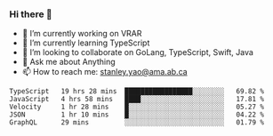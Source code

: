 ### Hi there 👋

- 🔭 I’m currently working on VRAR
- 🌱 I’m currently learning TypeScript
- 👯 I’m looking to collaborate on GoLang, TypeScript, Swift, Java
- 💬 Ask me about Anything
- 📫 How to reach me: stanley.yao@ama.ab.ca


<!--START_SECTION:waka-->
```text
TypeScript   19 hrs 28 mins  █████████████████░░░░░░░░   69.82 % 
JavaScript   4 hrs 58 mins   ████░░░░░░░░░░░░░░░░░░░░░   17.81 % 
Velocity     1 hr 28 mins    █░░░░░░░░░░░░░░░░░░░░░░░░   05.27 % 
JSON         1 hr 10 mins    █░░░░░░░░░░░░░░░░░░░░░░░░   04.22 % 
GraphQL      29 mins         ░░░░░░░░░░░░░░░░░░░░░░░░░   01.79 %
```
<!--END_SECTION:waka-->
